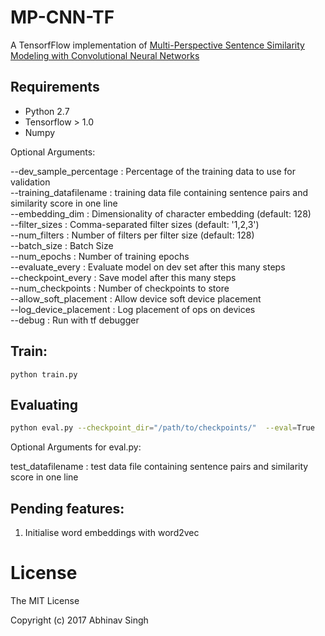 # MP-CNN-TF
A TensorfFlow implementation of [Multi-Perspective Sentence Similarity Modeling with Convolutional Neural Networks](http://aclweb.org/anthology/D/D15/D15-1181.pdf)


## Requirements

- Python 2.7
- Tensorflow > 1.0
- Numpy


Optional Arguments:

--dev_sample_percentage        :    Percentage of the training data to use for validation<br>
--training_datafilename        :    training data file containing sentence pairs and similarity score in one line<br>
--embedding_dim                :    Dimensionality of character embedding (default: 128)<br>
--filter_sizes                 :    Comma-separated filter sizes (default: '1,2,3')<br>
--num_filters                  :    Number of filters per filter size (default: 128)<br>
--batch_size                   :    Batch Size <br>
--num_epochs                   :    Number of training epochs <br>
--evaluate_every               :    Evaluate model on dev set after this many steps <br>
--checkpoint_every             :    Save model after this many steps <br>
--num_checkpoints              :    Number of checkpoints to store <br>
--allow_soft_placement         :    Allow device soft device placement<br>
--log_device_placement         :    Log placement of ops on devices<br>
--debug                        :    Run with tf debugger<br>





## Train:

```
python train.py
```
## Evaluating

```bash
python eval.py --checkpoint_dir="/path/to/checkpoints/"  --eval=True
```
Optional Arguments for eval.py:

test_datafilename            :    test data file containing sentence pairs and similarity score in one line



## Pending features:
1) Initialise word embeddings with word2vec 


# License
The MIT License

Copyright (c) 2017 Abhinav Singh

